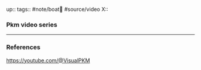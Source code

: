 up::
tags:: #note/boat🚤 #source/video 
X:: 

### Pkm video series



---
### References


https://youtube.com/@VisualPKM